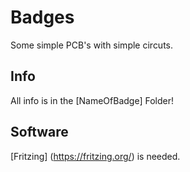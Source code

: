 # Badges
Some simple PCB's with simple circuts.

## Info
All info is in the [NameOfBadge] Folder!

## Software
[Fritzing] (https://fritzing.org/) is needed.
